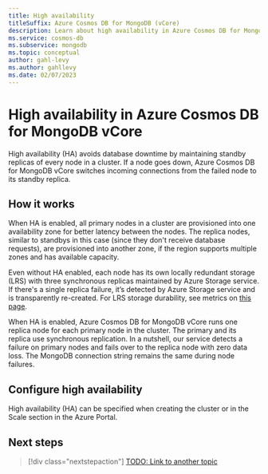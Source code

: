 ```yaml
---
title: High availability 
titleSuffix: Azure Cosmos DB for MongoDB (vCore)
description: Learn about high availability in Azure Cosmos DB for MongoDB vCore.
ms.service: cosmos-db
ms.subservice: mongodb
ms.topic: conceptual
author: gahl-levy
ms.author: gahllevy
ms.date: 02/07/2023
---
```


# High availability in Azure Cosmos DB for MongoDB vCore

High availability (HA) avoids database downtime by maintaining standby replicas of every node in a cluster. If a node goes down, Azure Cosmos DB for MongoDB vCore switches incoming connections from the failed node to its standby replica.

## How it works

When HA is enabled, all primary nodes in a cluster are provisioned into one availability zone for better latency between the nodes. The replica nodes, similar to standbys in this case (since they don't receive database requests), are provisioned into another zone, if the region supports multiple zones and has available capacity.

Even without HA enabled, each node has its own locally redundant storage (LRS) with three synchronous replicas maintained by Azure Storage service. If there's a single replica failure, it’s detected by Azure Storage service and is transparently re-created. For LRS storage durability, see metrics on [this page](https://learn.microsoft.com/azure/storage/common/storage-redundancy#summary-of-redundancy-options).

When HA is enabled, Azure Cosmos DB for MongoDB vCore runs one replica node for each primary node in the cluster. The primary and its replica use synchronous replication. In a nutshell, our service detects a failure on primary nodes and fails over to the replica node with zero data loss. The MongoDB connection string remains the same during node failures.

## Configure high availability

High availability (HA) can be specified when creating the cluster or in the Scale section in the Azure Portal.

## Next steps

> [!div class="nextstepaction"]
> [TODO: Link to another topic](about:blank)
